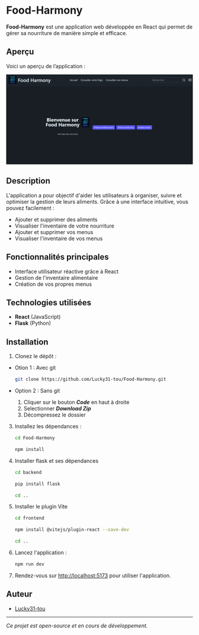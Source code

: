 # Food-Harmony

**Food-Harmony** est une application web développée en React qui permet de gérer sa nourriture de manière simple et efficace.

## Aperçu

Voici un aperçu de l’application :

![Aperçu](images/apercu.png)

## Description

L'application a pour objectif d'aider les utilisateurs à organiser, suivre et optimiser la gestion de leurs aliments. Grâce à une interface intuitive, vous pouvez facilement :

- Ajouter et supprimer des aliments
- Visualiser l'inventaire de votre nourriture
- Ajouter et supprimer vos menus
- Visualiser l'inventaire de vos menus

## Fonctionnalités principales

- Interface utilisateur réactive grâce à React
- Gestion de l'inventaire alimentaire
- Création de vos propres menus

## Technologies utilisées

- **React** (JavaScript)
- **Flask** (Python)

## Installation

1. Clonez le dépôt :

- Otion 1 : Avec git
   ```bash
   git clone https://github.com/Lucky31-tou/Food-Harmony.git
   ```

- Option 2 : Sans git
  1. Cliquer sur le bouton ***Code*** en haut à droite
  2. Selectionner ***Download Zip***
  3. Décompressez le dossier
  

3. Installez les dépendances :
   ```bash
   cd Food-Harmony
   ```
   ```bash
   npm install
   ```

5. Installer flask et ses dépendances
   ```bash
   cd backend
   ```
   ```bash
   pip install flask
   ```
   ```bash
   cd ..
   ```

6. Installer le plugin Vite
   ```bash
   cd frontend
   ```
   ```bash
   npm install @vitejs/plugin-react --save-dev
   ```
   ```bash
   cd ..
   ```

8. Lancez l'application :
   ```bash
   npm run dev
   ```

9. Rendez-vous sur [http://localhost:5173](http://localhost:5173) pour utiliser l'application.

## Auteur

- [Lucky31-tou](https://github.com/Lucky31-tou)

---

*Ce projet est open-source et en cours de développement.*
